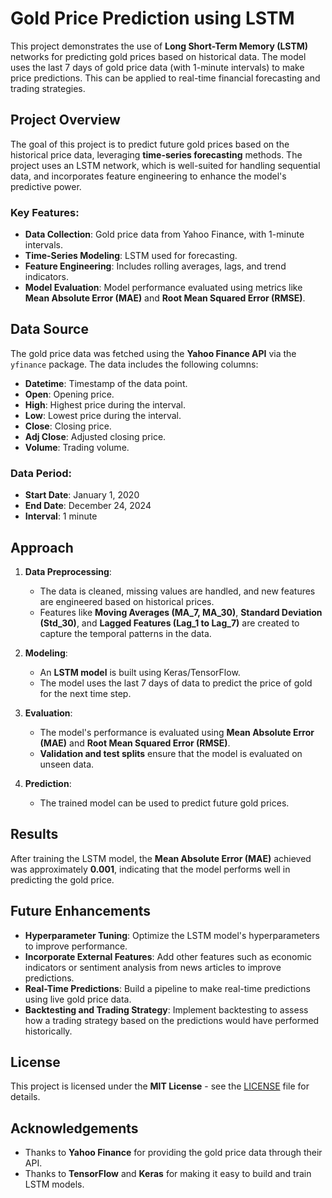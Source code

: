 # Gold Price Prediction using LSTM

This project demonstrates the use of **Long Short-Term Memory (LSTM)** networks for predicting gold prices based on historical data. The model uses the last 7 days of gold price data (with 1-minute intervals) to make price predictions. This can be applied to real-time financial forecasting and trading strategies.

## Project Overview

The goal of this project is to predict future gold prices based on the historical price data, leveraging **time-series forecasting** methods. The project uses an LSTM network, which is well-suited for handling sequential data, and incorporates feature engineering to enhance the model's predictive power.

### Key Features:
- **Data Collection**: Gold price data from Yahoo Finance, with 1-minute intervals.
- **Time-Series Modeling**: LSTM used for forecasting.
- **Feature Engineering**: Includes rolling averages, lags, and trend indicators.
- **Model Evaluation**: Model performance evaluated using metrics like **Mean Absolute Error (MAE)** and **Root Mean Squared Error (RMSE)**.

## Data Source

The gold price data was fetched using the **Yahoo Finance API** via the `yfinance` package. The data includes the following columns:

- **Datetime**: Timestamp of the data point.
- **Open**: Opening price.
- **High**: Highest price during the interval.
- **Low**: Lowest price during the interval.
- **Close**: Closing price.
- **Adj Close**: Adjusted closing price.
- **Volume**: Trading volume.

### Data Period:
- **Start Date**: January 1, 2020
- **End Date**: December 24, 2024
- **Interval**: 1 minute

## Approach

1. **Data Preprocessing**:
   - The data is cleaned, missing values are handled, and new features are engineered based on historical prices.
   - Features like **Moving Averages (MA_7, MA_30)**, **Standard Deviation (Std_30)**, and **Lagged Features (Lag_1 to Lag_7)** are created to capture the temporal patterns in the data.

2. **Modeling**:
   - An **LSTM model** is built using Keras/TensorFlow.
   - The model uses the last 7 days of data to predict the price of gold for the next time step.
   
3. **Evaluation**:
   - The model's performance is evaluated using **Mean Absolute Error (MAE)** and **Root Mean Squared Error (RMSE)**.
   - **Validation and test splits** ensure that the model is evaluated on unseen data.

4. **Prediction**:
   - The trained model can be used to predict future gold prices.
## Results

After training the LSTM model, the **Mean Absolute Error (MAE)** achieved was approximately **0.001**, indicating that the model performs well in predicting the gold price.

## Future Enhancements

- **Hyperparameter Tuning**: Optimize the LSTM model's hyperparameters to improve performance.
- **Incorporate External Features**: Add other features such as economic indicators or sentiment analysis from news articles to improve predictions.
- **Real-Time Predictions**: Build a pipeline to make real-time predictions using live gold price data.
- **Backtesting and Trading Strategy**: Implement backtesting to assess how a trading strategy based on the predictions would have performed historically.

## License

This project is licensed under the **MIT License** - see the [LICENSE](LICENSE) file for details.

## Acknowledgements

- Thanks to **Yahoo Finance** for providing the gold price data through their API.
- Thanks to **TensorFlow** and **Keras** for making it easy to build and train LSTM models.
